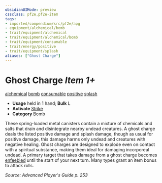 ```yaml
---
obsidianUIMode: preview
cssclass: pf2e,pf2e-item
tags:
- imported/compendium/src/pf2e/apg
- equipment/alchemical/bomb
- trait/equipment/alchemical
- trait/equipment/alchemical/bomb
- trait/equipment/consumable
- trait/energy/positive
- trait/equipment/splash
aliases: ["Ghost Charge"]
---
```

# Ghost Charge *Item 1+*  
[alchemical](alchemical.md)  [bomb](bomb.md)  [consumable](consumable.md)  [positive](positive.md)  [splash](splash.md)  

- **Usage** held in 1 hand; **Bulk** L
- **Activate** [Strike](strike.md)
- **Category** Bomb

These spring-loaded metal canisters contain a mixture of chemicals and salts that drain and disintegrate nearby undead creatures. A ghost charge deals the listed positive damage and splash damage, though as usual for positive damage, this damage harms only undead and creatures with negative healing. Ghost charges are designed to explode even on contact with a spiritual substance, making them ideal for damaging incorporeal undead. A primary target that takes damage from a ghost charge becomes [enfeebled](conditions.md#Enfeebled) until the start of your next turn. Many types grant an item bonus to attack rolls.

*Source: Advanced Player's Guide p. 253*